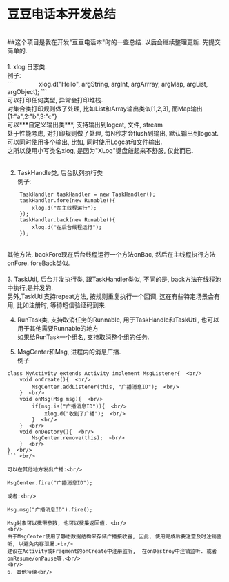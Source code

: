 # 豆豆电话本开发总结
<br/>
##这个项目是我在开发"豆豆电话本"时的一些总结. 以后会继续整理更新. 先提交简单的.<br/>
<br/>
1. xlog 日志类. <br/>
  例子:　<br/>
  ```
　　　　xlog.d("Hello", argString, argInt, argArrray, argMap, argList, argObject);
  ```
  <br/>
  可以打印任何类型, 异常会打印堆栈.<br/>
  对集合类打印规则做了处理, 比如List和Array输出类似[1,2,3], 而Map输出{1:"a",2:"b",3:"c"}<br/>
  可以***自定义输出类***, 支持输出到logcat, 文件, stream<br/>
  处于性能考虑, 对打印规则做了处理, 每N秒才会flush到输出, 默认输出到logcat.<br/>
  可以同时使用多个输出, 比如, 同时使用Logcat和文件输出.<br/>
  之所以使用小写类名xlog, 是因为"XLog"键盘敲起来不舒服, 仅此而已.<br/>
<br/>

2. TaskHandle类, 后台队列执行类<br/>
  例子:<br/>
  ```
      TaskHandler taskHandler = new TaskHandler();
      taskHandler.fore(new Runable(){
          xlog.d("在主线程运行");
      });
      taskHandler.back(new Runable(){
          xlog.d("在后台线程运行");
      });
  ``` 
  <br/>
  其他方法, backFore现在后台线程运行一个方法onBac, 然后在主线程执行方法onFore.  foreBack类似.<br/>
<br/>
3. TaskUtil, 后台并发执行类, 跟TaskHandler类似, 不同的是, back方法在线程池中执行,是并发的.<br/>
  另外,TaskUtil支持repeat方法, 按规则重复执行一个回调, 这在有些特定场景会有用, 比如注册时, 等待短信验证码到来. 

4. RunTask类, 支持取消任务的Runnable,  用于TaskHandle和TaskUtil,  也可以用于其他需要Runnable的地方<br/>
  如果给RunTask一个组名, 支持取消整个组的任务.<br/>
  
5. MsgCenter和Msg, 进程内的消息广播.<br/>
  例子<br/>
  ```
  class MyActivity extends Activity implement MsgListener{  <br/>
      void onCreate(){  <br/>
          MsgCenter.addListener(this, "广播消息ID");  <br/>
      }  <br/>
      void onMsg(Msg msg){  <br/>
          if(msg.is("广播消息ID")){  <br/>
              xlog.d("收到了广播");  <br/>
          }  <br/>
      }  <br/>
      void onDestory(){  <br/>
          MsgCenter.remove(this);  <br/>
      }  <br/>
  }  <br/>
  ``` <br/>
  
  可以在其他地方发出广播:<br/>
  ```
    MsgCenter.fire("广播消息ID");
  ``` <br/>
  或者:<br/>
  ```
    Msg.msg("广播消息ID").fire();
  ``` <br/>
  Msg对象可以携带参数, 也可以搜集返回值. <br/>
  <br/>
  由于MsgCenter使用了静态数据结构来存储广播接收器, 因此, 使用完成后要注意及时注销监听, 以避免内存泄漏.<br/>
  建议在Activity或Fragment的onCreate中注册监听,  在onDestroy中注销监听. 或者onResume/onPause等.<br/>
  <br/>
6. 其他待续<br/>
